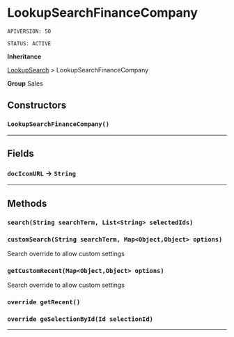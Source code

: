 # LookupSearchFinanceCompany

`APIVERSION: 50`

`STATUS: ACTIVE`



**Inheritance**

[LookupSearch](../Miscellaneous/LookupSearch.md)
 &gt; 
LookupSearchFinanceCompany


**Group** Sales

## Constructors
### `LookupSearchFinanceCompany()`
---
## Fields

### `docIconURL` → `String`


---
## Methods
### `search(String searchTerm, List<String> selectedIds)`
### `customSearch(String searchTerm, Map<Object,Object> options)`

Search override to allow custom settings

### `getCustomRecent(Map<Object,Object> options)`

Search override to allow custom settings

### `override getRecent()`
### `override geSelectionById(Id selectionId)`
---
